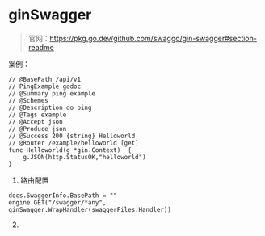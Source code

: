 # ginSwagger
> 官网：https://pkg.go.dev/github.com/swaggo/gin-swagger#section-readme

案例：
```
// @BasePath /api/v1
// PingExample godoc
// @Summary ping example
// @Schemes
// @Description do ping
// @Tags example
// @Accept json
// @Produce json
// @Success 200 {string} Helloworld
// @Router /example/helloworld [get]
func Helloworld(g *gin.Context)  {
    g.JSON(http.StatusOK,"helloworld")  
}
```

1. 路由配置
```
docs.SwaggerInfo.BasePath = ""
engine.GET("/swagger/*any", ginSwagger.WrapHandler(swaggerFiles.Handler))

```

2. 